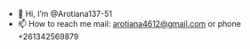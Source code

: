 - 👋 Hi, I’m @Arotiana137-51 
- 📫 How to reach me  mail: arotiana4612@gmail.com  or phone +261342569879 

<!---
Arotiana137-51/Arotiana137-51 is a ✨ special ✨ repository because its `README.md` (this file) appears on your GitHub profile.
You can click the Preview link to take a look at your changes.
--->
